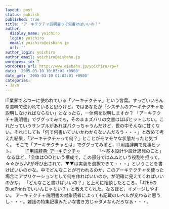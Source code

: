 ```yaml
---
layout: post
status: publish
published: true
title: "アーキテクチャ説明書って何書けばいいの？"
author:
  display_name: yoichiro
  login: yoichiro
  email: yoichiro@eisbahn.jp
  url: ''
author_login: yoichiro
author_email: yoichiro@eisbahn.jp
wordpress_id: 7
wordpress_url: http://www.eisbahn.jp/yoichiro/?p=7
date: '2005-03-10 10:03:01 +0900'
date_gmt: '2005-03-10 01:03:01 +0900'
categories:
- Java
---
```


IT業界でふつーに使われている「アーキテクチャ」という言葉。すっごいいろんな意味で使われていると思うけど，ではあなたが「システムのアーキテクチャを説明しなければならない」となったら，一体何を説明しますか？
「アーキテクチャ説明書」でググってみても，そのままズバリの文書はほぼヒットしない。これだっていうサンプルがあればパクっちゃうんだけど，世の中そんなに甘くない。それにしても「何で何書いていいかわからないんだろう・・・」と改めて考えた結果，「アーキテクチャって何？」とことがモヤモヤな状態だったと気づく。
そこで「アーキテクチャとは」でググってみると，IT用語辞典で見事ヒット。
　　
[IT用語辞典: アーキテクチャ](http://e-words.jp/w/E382A2E383BCE382ADE38386E382AFE38381E383A3.html)
　　　　「～基本設計や設計思想のこと」
 なるほど，「全体は○○という構成で，この部分では△△という役割を担って，☆☆から♪♪が呼び出されて，▼▼は実装を選択できて・・・」ということを書けばいいのかな。中でどんなことが行われるのか，このアーキテクチャを使った場合にアプリケーションとして何を作ればいいのか，が明確に見えてくればいいのかな。
「どんなこと書けばいいの？」と上司に相談したところ，「J2EEのBluePrintsでいいんじゃない？」と教えてくれた。なるほど，イメージしやすい。
アーキテクチャ説明書の対象読者によっても記載のレベルが変わると思うし・・・。雑誌の特集記事みたいな書き方じゃダメなんだろなぁ・・・。
